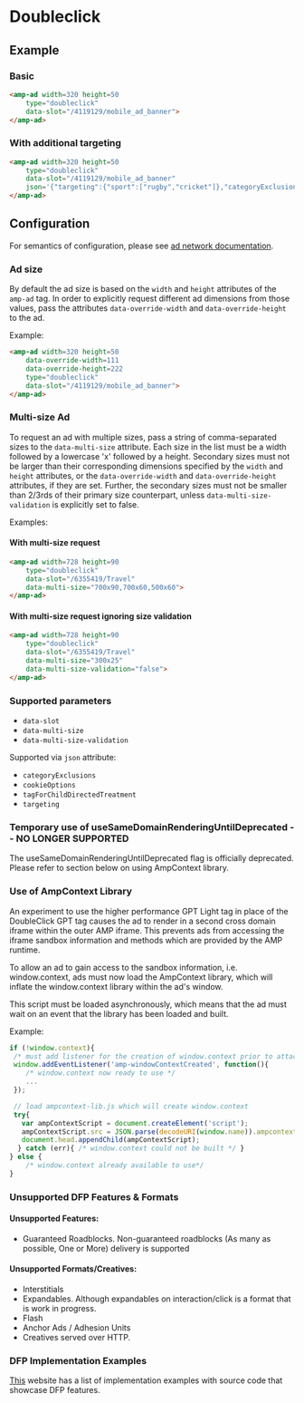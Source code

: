 <!---
Copyright 2015 The AMP HTML Authors. All Rights Reserved.

Licensed under the Apache License, Version 2.0 (the "License");
you may not use this file except in compliance with the License.
You may obtain a copy of the License at

      http://www.apache.org/licenses/LICENSE-2.0

Unless required by applicable law or agreed to in writing, software
distributed under the License is distributed on an "AS-IS" BASIS,
WITHOUT WARRANTIES OR CONDITIONS OF ANY KIND, either express or implied.
See the License for the specific language governing permissions and
limitations under the License.
-->

# Doubleclick

## Example

### Basic

```html
<amp-ad width=320 height=50
    type="doubleclick"
    data-slot="/4119129/mobile_ad_banner">
</amp-ad>
```

### With additional targeting

```html
<amp-ad width=320 height=50
    type="doubleclick"
    data-slot="/4119129/mobile_ad_banner"
    json='{"targeting":{"sport":["rugby","cricket"]},"categoryExclusions":["health"],"tagForChildDirectedTreatment":1}'>
</amp-ad>
```

## Configuration

For semantics of configuration, please see [ad network documentation](https://developers.google.com/doubleclick-gpt/reference).


### Ad size

By default the ad size is based on the `width` and `height` attributes of the `amp-ad` tag. In order to explicitly request different ad dimensions from those values, pass the attributes `data-override-width` and `data-override-height` to the ad.

Example:

```html
<amp-ad width=320 height=50
    data-override-width=111
    data-override-height=222
    type="doubleclick"
    data-slot="/4119129/mobile_ad_banner">
</amp-ad>
```

### Multi-size Ad

To request an ad with multiple sizes, pass a string of comma-separated sizes to
the `data-multi-size` attribute. Each size in the list must be a width followed
by a lowercase 'x' followed by a height. Secondary sizes must not be larger than
their corresponding dimensions specified by the `width` and `height` attributes,
or the `data-override-width` and `data-override-height` attributes, if they are
set. Further, the secondary sizes must not be smaller than 2/3rds of their
primary size counterpart, unless `data-multi-size-validation` is explicitly set
to false.

Examples:

#### With multi-size request
```html
<amp-ad width=728 height=90
    type="doubleclick"
    data-slot="/6355419/Travel"
    data-multi-size="700x90,700x60,500x60">
</amp-ad>
```

#### With multi-size request ignoring size validation
```html
<amp-ad width=728 height=90
    type="doubleclick"
    data-slot="/6355419/Travel"
    data-multi-size="300x25"
    data-multi-size-validation="false">
</amp-ad>
```


### Supported parameters

- `data-slot`
- `data-multi-size`
- `data-multi-size-validation`

Supported via `json` attribute:

- `categoryExclusions`
- `cookieOptions`
- `tagForChildDirectedTreatment`
- `targeting`

### Temporary use of useSameDomainRenderingUntilDeprecated -- NO LONGER SUPPORTED
The useSameDomainRenderingUntilDeprecated flag is officially deprecated. Please refer to section below on using AmpContext library.

### Use of AmpContext Library
An experiment to use the higher performance GPT Light tag in place of the DoubleClick GPT tag causes the ad to render in a second cross domain iframe within the outer AMP iframe. This prevents ads from accessing the iframe sandbox information and methods which are provided by the AMP runtime. 

To allow an ad to gain access to the sandbox information, i.e. window.context, ads must now load the AmpContext library, which will inflate the window.context library within the ad's window.

This script must be loaded asynchronously, which means that the ad must wait on an event that the library has been loaded and built.

Example:

``` javascript
if (!window.context){
 /* must add listener for the creation of window.context prior to attaching the script */
 window.addEventListener('amp-windowContextCreated', function(){
    /* window.context now ready to use */
    ...
 });

 // load ampcontext-lib.js which will create window.context
 try{
   var ampContextScript = document.createElement('script');
   ampContextScript.src = JSON.parse(decodeURI(window.name)).ampcontextFilepath;
   document.head.appendChild(ampContextScript);
  } catch (err){ /* window.context could not be built */ }
} else {
	/* window.context already available to use*/
}
```

### Unsupported DFP Features & Formats

#### Unsupported Features:
- Guaranteed Roadblocks. Non-guaranteed roadblocks (As many as possible, One or More) delivery is supported

#### Unsupported Formats/Creatives:
- Interstitials
- Expandables. Although expandables on interaction/click is a format that is work in progress.
- Flash
- Anchor Ads / Adhesion Units
- Creatives served over HTTP.

### DFP Implementation Examples
[This](http://dfp-amp-testing-1185.appspot.com/) website has a list of implementation examples with source code that showcase DFP features.







